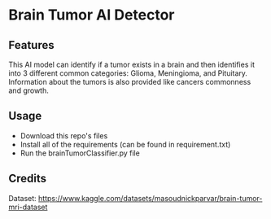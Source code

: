 # Brain Tumor AI Detector 
## Features
This AI model can identify if a tumor exists in a brain and then identifies it into 3 different common categories: Glioma, Meningioma, and Pituitary. Information about the tumors is also provided like cancers commonness and growth. 

## Usage 
- Download this repo's files
- Install all of the requirements (can be found in requirement.txt) 
- Run the brainTumorClassifier.py file 

## Credits
Dataset: https://www.kaggle.com/datasets/masoudnickparvar/brain-tumor-mri-dataset
